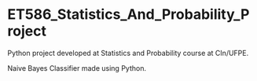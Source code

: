 # ET586_Statistics_And_Probability_Project
Python project developed at Statistics and Probability course at CIn/UFPE.

Naive Bayes Classifier made using Python. 
